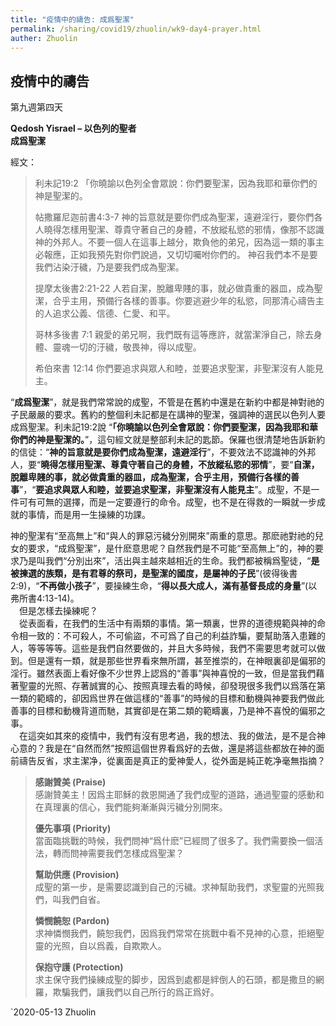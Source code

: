 ```yaml
---
title: "疫情中的禱告: 成爲聖潔"
permalink: /sharing/covid19/zhuolin/wk9-day4-prayer.html
auther: Zhuolin
---
```

## 疫情中的禱告
第九週第四天  

**Qedosh Yisrael  – 以色列的聖者**  
**成爲聖潔**  

經文：  
>
>利未記19:2 「你曉諭以色列全會眾說：你們要聖潔，因為我耶和華你們的神是聖潔的。  
>
>帖撒羅尼迦前書4:3-7 神的旨意就是要你們成為聖潔，遠避淫行，要你們各人曉得怎樣用聖潔、尊貴守著自己的身體，不放縱私慾的邪情，像那不認識神的外邦人。不要一個人在這事上越分，欺負他的弟兄，因為這一類的事主必報應，正如我預先對你們說過，又切切囑咐你們的。 神召我們本不是要我們沾染汙穢，乃是要我們成為聖潔。  
>
>提摩太後書2:21-22 人若自潔，脫離卑賤的事，就必做貴重的器皿，成為聖潔，合乎主用，預備行各樣的善事。你要逃避少年的私慾，同那清心禱告主的人追求公義、信德、仁愛、和平。  
>
>哥林多後書 7:1 親愛的弟兄啊，我們既有這等應許，就當潔淨自己，除去身體、靈魂一切的汙穢，敬畏神，得以成聖。  
>
>希伯來書 12:14 你們要追求與眾人和睦，並要追求聖潔，非聖潔沒有人能見主。  

“**成爲聖潔**”，就是我們常常說的成聖，不管是在舊約中還是在新約中都是神對祂的子民嚴嚴的要求。舊約的整個利未記都是在講神的聖潔，强調神的選民以色列人要成爲聖潔。利未記19:2說 “**「你曉諭以色列全會眾說：你們要聖潔，因為我耶和華你們的神是聖潔的。**”，這句經文就是整部利未記的匙節。保羅也很清楚地告訴新約的信徒：“**神的旨意就是要你們成為聖潔，遠避淫行**”，不要效法不認識神的外邦人，要“**曉得怎樣用聖潔、尊貴守著自己的身體，不放縱私慾的邪情**”，要“**自潔，脫離卑賤的事，就必做貴重的器皿，成為聖潔，合乎主用，預備行各樣的善事**”，“**要追求與眾人和睦，並要追求聖潔，非聖潔沒有人能見主**”。成聖，不是一件可有可無的選擇，而是一定要遵行的命令。成聖，也不是在得救的一瞬就一步成就的事情，而是用一生操練的功課。  

神的聖潔有“至高無上”和“與人的罪惡污穢分別開來”兩重的意思。那麽祂對祂的兒女的要求，“成爲聖潔”，是什麽意思呢？自然我們是不可能“至高無上”的，神的要求乃是叫我們“分別出來”，活出與主越來越相近的生命。我們都被稱爲聖徒，“**是被揀選的族類，是有君尊的祭司，是聖潔的國度，是屬神的子民**”(彼得後書2:9)，“**不再做小孩子**”，要操練生命，“**得以長大成人，滿有基督長成的身量**”(以弗所書4:13-14)。  
　但是怎樣去操練呢？  
　從表面看，在我們的生活中有兩類的事情。第一類裏，世界的道德規範與神的命令相一致的：不可殺人，不可偷盜，不可爲了自己的利益詐騙，要幫助落入患難的人，等等等等。這些是我們自然要做的，并且大多時候，我們不需要思考就可以做到。但是還有一類，就是那些世界看來無所謂，甚至推崇的，在神眼裏卻是偏邪的淫行。雖然表面上看好像不少世界上認爲的“善事”與神喜悅的一致，但是當我們藉著聖靈的光照、存著誠實的心、按照真理去看的時候，卻發現很多我們以爲落在第一類的範疇的，卻因爲世界在做這樣的“善事”的時候的目標和動機與神要我們做此善事的目標和動機背道而馳，其實卻是在第二類的範疇裏，乃是神不喜悅的偏邪之事。  
　在這突如其來的疫情中，我們有沒有思考過，我的想法、我的做法，是不是合神心意的？我是在“自然而然”按照這個世界看爲好的去做，還是將這些都放在神的面前禱告反省，求主潔净，從裏面是真正的愛神愛人，從外面是純正乾净毫無指摘？  

>
>**感謝贊美 (Praise)**  
>感謝贊美主！因爲主耶穌的救恩開通了我們成聖的道路，通過聖靈的感動和在真理裏的信心，我們能夠漸漸與污穢分別開來。  
>
>**優先事項 (Priority)**  
>當面臨挑戰的時候，我們問神“爲什麽”已經問了很多了。我們需要換一個活法，轉而問神需要我們怎樣成爲聖潔？  
>
>**幫助供應 (Provision)**  
>成聖的第一步，是需要認識到自己的污穢。求神幫助我們，求聖靈的光照我們，叫我們自省。  
>
>**憐憫饒恕 (Pardon)**  
>求神憐憫我們，饒恕我們，因爲我們常常在挑戰中看不見神的心意，拒絕聖靈的光照，自以爲義，自欺欺人。  
>
>**保抱守護 (Protection)**  
>求主保守我們操練成聖的脚步，因爲到處都是絆倒人的石頭，都是撒旦的網羅，欺騙我們，讓我們以自己所行的爲正爲好。  

`2020-05-13 Zhuolin  
